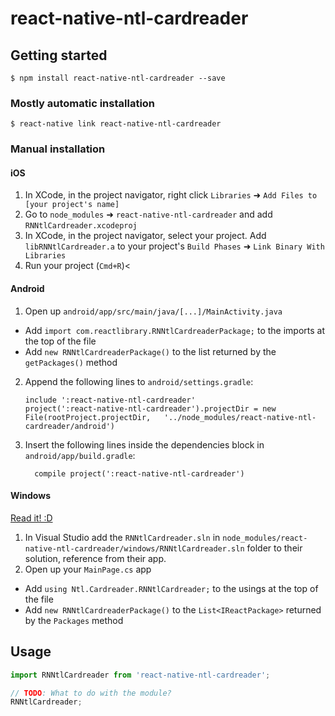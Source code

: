 
# react-native-ntl-cardreader

## Getting started

`$ npm install react-native-ntl-cardreader --save`

### Mostly automatic installation

`$ react-native link react-native-ntl-cardreader`

### Manual installation


#### iOS

1. In XCode, in the project navigator, right click `Libraries` ➜ `Add Files to [your project's name]`
2. Go to `node_modules` ➜ `react-native-ntl-cardreader` and add `RNNtlCardreader.xcodeproj`
3. In XCode, in the project navigator, select your project. Add `libRNNtlCardreader.a` to your project's `Build Phases` ➜ `Link Binary With Libraries`
4. Run your project (`Cmd+R`)<

#### Android

1. Open up `android/app/src/main/java/[...]/MainActivity.java`
  - Add `import com.reactlibrary.RNNtlCardreaderPackage;` to the imports at the top of the file
  - Add `new RNNtlCardreaderPackage()` to the list returned by the `getPackages()` method
2. Append the following lines to `android/settings.gradle`:
  	```
  	include ':react-native-ntl-cardreader'
  	project(':react-native-ntl-cardreader').projectDir = new File(rootProject.projectDir, 	'../node_modules/react-native-ntl-cardreader/android')
  	```
3. Insert the following lines inside the dependencies block in `android/app/build.gradle`:
  	```
      compile project(':react-native-ntl-cardreader')
  	```

#### Windows
[Read it! :D](https://github.com/ReactWindows/react-native)

1. In Visual Studio add the `RNNtlCardreader.sln` in `node_modules/react-native-ntl-cardreader/windows/RNNtlCardreader.sln` folder to their solution, reference from their app.
2. Open up your `MainPage.cs` app
  - Add `using Ntl.Cardreader.RNNtlCardreader;` to the usings at the top of the file
  - Add `new RNNtlCardreaderPackage()` to the `List<IReactPackage>` returned by the `Packages` method


## Usage
```javascript
import RNNtlCardreader from 'react-native-ntl-cardreader';

// TODO: What to do with the module?
RNNtlCardreader;
```
  